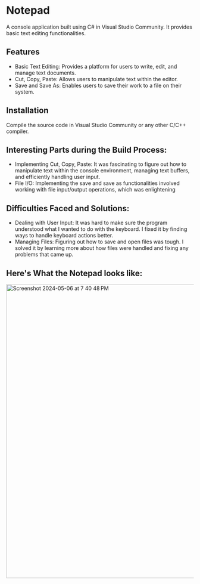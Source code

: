 # Notepad
A console application built using C# in Visual Studio Community. It provides basic text editing functionalities.

## Features
- Basic Text Editing: Provides a platform for users to write, edit, and manage text documents.
- Cut, Copy, Paste: Allows users to manipulate text within the editor.
- Save and Save As: Enables users to save their work to a file on their system.

## Installation
Compile the source code in Visual Studio Community or any other C/C++ compiler.

## Interesting Parts during the Build Process:
- Implementing Cut, Copy, Paste: It was fascinating to figure out how to manipulate text within the console environment, managing text buffers, and efficiently handling user input.
- File I/O: Implementing the save and save as functionalities involved working with file input/output operations, which was enlightening

## Difficulties Faced and Solutions:
- Dealing with User Input: It was hard to make sure the program understood what I wanted to do with the keyboard. I fixed it by finding ways to handle keyboard actions better.
- Managing Files: Figuring out how to save and open files was tough. I solved it by learning more about how files were handled and fixing any problems that came up.

## Here's What the Notepad looks like:
<img width="788" alt="Screenshot 2024-05-06 at 7 40 48 PM" src="https://github.com/shubhhh19/Notepad/assets/126296317/f4e95de9-9e65-4595-bd54-91265c70185b">
